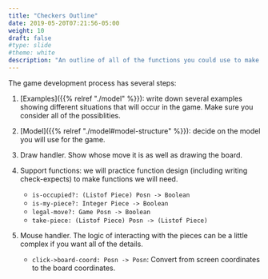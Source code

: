 ```yaml
---
title: "Checkers Outline"
date: 2019-05-20T07:21:56-05:00
weight: 10
draft: false
#type: slide
#theme: white
description: "An outline of all of the functions you could use to make checkers."
---
```


The game development process has several steps:

1. [Examples]({{% relref "./model" %}}): write down several examples
   showing different situations 
   that will occur in the game. Make sure you consider all of the
   possiblities. 
   
2. [Model]({{% relref "./model#model-structure" %}}): decide on the model you will use for the game.

3. Draw handler. Show whose move it is as well as drawing the board.

4. Support functions: we will practice function design (including
   writing check-expects) to make functions we will need.

    * `is-occupied?: (Listof Piece) Posn -> Boolean`
    * `is-my-piece?: Integer Piece -> Boolean`
    * `legal-move?: Game Posn -> Boolean`
    * `take-piece: (Listof Piece) Posn -> (Listof Piece)`
    
5. Mouse handler. The logic of interacting with the pieces can be a
   little complex if you want all of the details.

    * `click->board-coord: Posn -> Posn`: Convert from screen
      coordinates to the board coordinates.


